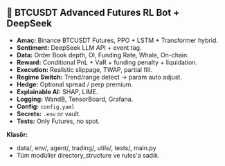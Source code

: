 <!-- CURSOR CONTEXT START -->

## 🚀 BTCUSDT Advanced Futures RL Bot + DeepSeek

- **Amaç:** Binance BTCUSDT Futures, PPO + LSTM + Transformer hybrid.
- **Sentiment:** DeepSeek LLM API + event tag.
- **Data:** Order Book depth, OI, Funding Rate, Whale, On-chain.
- **Reward:** Conditional PnL + VaR + funding penalty + liquidation.
- **Execution:** Realistic slippage, TWAP, partial fill.
- **Regime Switch:** Trend/range detect → param auto adjust.
- **Hedge:** Optional spread / perp premium.
- **Explainable AI:** SHAP, LIME.
- **Logging:** WandB, TensorBoard, Grafana.
- **Config:** `config.yaml`
- **Secrets:** `.env` or vault.
- **Tests:** Only Futures, no spot.

**Klasör:**
- data/, env/, agent/, trading/, utils/, tests/, main.py
- Tüm modüller directory_structure ve rules'a sadık.

<!-- CURSOR CONTEXT END -->
